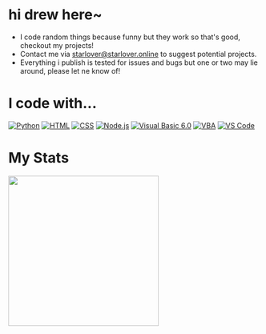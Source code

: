 # hi drew here~

- I code random things because funny but they work so that's good, checkout my projects!
- Contact me via <a href="mailto:starlover@starlover.online">starlover@starlover.online</a> to suggest potential projects.
- Everything i publish is tested for issues and bugs but one or two may lie around, please let ne know of!


# I code with...

[![Python](https://img.shields.io/badge/python-3670A0?style=for-the-badge&logo=python&logoColor=ffdd54)](https://www.python.org/)
[![HTML](https://img.shields.io/badge/html-E34F26?style=for-the-badge&logo=html5&logoColor=fff)]()
[![CSS](https://img.shields.io/badge/CSS-1572B6?&style=for-the-badge&logo=css3&logoColor=white)]()
[![Node.js](https://img.shields.io/badge/Node.js-339933?style=for-the-badge&logo=nodedotjs&logoColor=white)](https://nodejs.org/)
[![Visual Basic 6.0](https://img.shields.io/badge/Visual%20Basic-6.0-512BD4?style=for-the-badge&logo=visualstudio&logoColor=white)](https://en.wikipedia.org/wiki/Visual_Basic)
[![VBA](https://img.shields.io/badge/VBA-Microsoft%20Office-D83B01?style=for-the-badge&logo=microsoftoffice&logoColor=white)](https://docs.microsoft.com/en-us/office/vba/api/overview/)
[![VS Code](https://img.shields.io/badge/Visual_Studio_Code-0078D4?style=for-the-badge&logo=visual%20studio%20code&logoColor=white)](https://code.visualstudio.com/)

# My Stats
<img width=300px src="https://github-readme-stats.vercel.app/api/top-langs/?username=starlover0104&langs_count=20&layout=compact&theme=dark">
